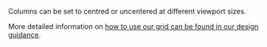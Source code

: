 Columns can be set to centred or uncentered at different viewport sizes.

More detailed information on <a href="https://coop-design-manual.herokuapp.com/styles/grid.html">how to use our grid can be found in our design guidance</a>.
